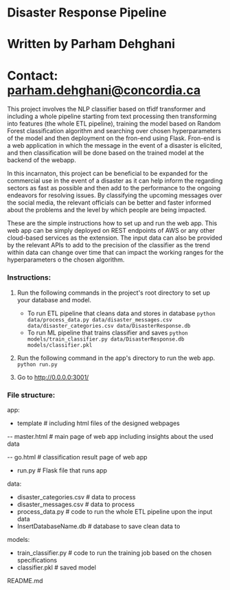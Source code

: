 # Disaster Response Pipeline 
# Written by Parham Dehghani
# Contact: parham.dehghani@concordia.ca


This project involves the NLP classifier based on tfidf transformer and including a whole pipeline
starting from text processing then transforming into features (the whole ETL pipeline), training the model 
based on Random Forest classification algorithm and searching over chosen hyperparameters of the model and 
then deployment on the fron-end using Flask. Fron-end is a web application in which the message in the event 
of a disaster is elicited, and then classification will be done based on the trained model at the backend of 
the webapp. 

In this incarnaton, this project can be beneficial to be expanded for the commercial use in the event 
of a disaster as it can help inform the regarding sectors as fast as possible and then add to the performance to
the ongoing endeavors for resolving issues. By classifying the upcoming messages over the social media, the relevant
officials can be better and faster informed about the problems and the level by which people are being impacted. 


These are the simple instructions how to set up and run the web app. This web app can be simply deployed on REST endpoints 
of AWS or any other cloud-based services as the extension. The input data can also be provided by the relevant APIs to add
to the precision of the classifier as the trend within data can change over time that can impact the working ranges for the 
hyperparameters o the chosen algorithm.
 

### Instructions:
1. Run the following commands in the project's root directory to set up your database and model.

    - To run ETL pipeline that cleans data and stores in database
        `python data/process_data.py data/disaster_messages.csv data/disaster_categories.csv data/DisasterResponse.db`
    - To run ML pipeline that trains classifier and saves
        `python models/train_classifier.py data/DisasterResponse.db models/classifier.pkl`

2. Run the following command in the app's directory to run the web app.
    `python run.py`

3. Go to http://0.0.0.0:3001/


### File structure:
app:

- template # including html files of the designed webpages

-- master.html # main page of web app including insights about the used data

-- go.html # classification result page of web app

- run.py # Flask file that runs app

data:

- disaster_categories.csv # data to process
- disaster_messages.csv # data to process
- process_data.py # code to run the whole ETL pipeline upon the input data
- InsertDatabaseName.db # database to save clean data to

models:

- train_classifier.py # code to run the training job based on the chosen specifications
- classifier.pkl # saved model

README.md
